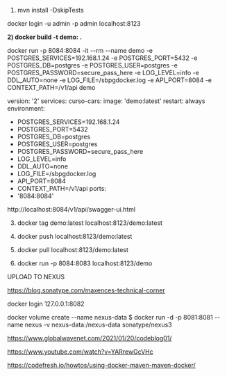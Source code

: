 1) mvn install -DskipTests

docker login -u admin -p admin localhost:8123

**2) docker build -t demo: .**

docker run -p 8084:8084 -it --rm --name demo 
-e POSTGRES_SERVICES=192.168.1.24 
-e POSTGRES_PORT=5432 
-e POSTGRES_DB=postgres 
-e POSTGRES_USER=postgres 
-e POSTGRES_PASSWORD=secure_pass_here 
-e LOG_LEVEL=info 
-e DDL_AUTO=none 
-e LOG_FILE=/sbpgdocker.log 
-e API_PORT=8084 
-e CONTEXT_PATH=/v1/api demo

version: '2'
services:
curso-cars:
image: 'demo:latest'
restart: always   
environment:
- POSTGRES_SERVICES=192.168.1.24
- POSTGRES_PORT=5432
- POSTGRES_DB=postgres
- POSTGRES_USER=postgres
- POSTGRES_PASSWORD=secure_pass_here
- LOG_LEVEL=info
- DDL_AUTO=none
- LOG_FILE=/sbpgdocker.log
- API_PORT=8084
- CONTEXT_PATH=/v1/api
ports:
- '8084:8084'

http://localhost:8084/v1/api/swagger-ui.html

3)  docker tag demo:latest localhost:8123/demo:latest

4) docker push localhost:8123/demo:latest

5) docker pull localhost:8123/demo:latest

6) docker run -p 8084:8083 localhost:8123/demo

UPLOAD TO NEXUS

https://blog.sonatype.com/maxences-technical-corner


docker login 127.0.0.1:8082

docker volume create --name nexus-data
$ docker run -d -p 8081:8081 --name nexus -v nexus-data:/nexus-data sonatype/nexus3

https://www.globalwavenet.com/2021/01/20/codeblog01/

https://www.youtube.com/watch?v=YARrewGcVHc

https://codefresh.io/howtos/using-docker-maven-maven-docker/